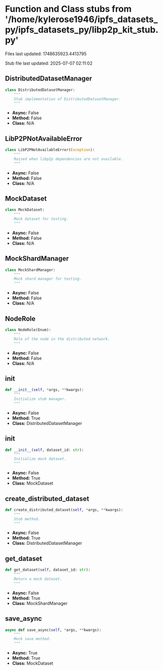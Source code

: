 # Function and Class stubs from '/home/kylerose1946/ipfs_datasets_py/ipfs_datasets_py/libp2p_kit_stub.py'

Files last updated: 1748635923.4413795

Stub file last updated: 2025-07-07 02:11:02

## DistributedDatasetManager

```python
class DistributedDatasetManager:
    """
    Stub implementation of DistributedDatasetManager.
    """
```
* **Async:** False
* **Method:** False
* **Class:** N/A

## LibP2PNotAvailableError

```python
class LibP2PNotAvailableError(Exception):
    """
    Raised when libp2p dependencies are not available.
    """
```
* **Async:** False
* **Method:** False
* **Class:** N/A

## MockDataset

```python
class MockDataset:
    """
    Mock dataset for testing.
    """
```
* **Async:** False
* **Method:** False
* **Class:** N/A

## MockShardManager

```python
class MockShardManager:
    """
    Mock shard manager for testing.
    """
```
* **Async:** False
* **Method:** False
* **Class:** N/A

## NodeRole

```python
class NodeRole(Enum):
    """
    Role of the node in the distributed network.
    """
```
* **Async:** False
* **Method:** False
* **Class:** N/A

## __init__

```python
def __init__(self, *args, **kwargs):
    """
    Initialize stub manager.
    """
```
* **Async:** False
* **Method:** True
* **Class:** DistributedDatasetManager

## __init__

```python
def __init__(self, dataset_id: str):
    """
    Initialize mock dataset.
    """
```
* **Async:** False
* **Method:** True
* **Class:** MockDataset

## create_distributed_dataset

```python
def create_distributed_dataset(self, *args, **kwargs):
    """
    Stub method.
    """
```
* **Async:** False
* **Method:** True
* **Class:** DistributedDatasetManager

## get_dataset

```python
def get_dataset(self, dataset_id: str):
    """
    Return a mock dataset.
    """
```
* **Async:** False
* **Method:** True
* **Class:** MockShardManager

## save_async

```python
async def save_async(self, *args, **kwargs):
    """
    Mock save method.
    """
```
* **Async:** True
* **Method:** True
* **Class:** MockDataset
